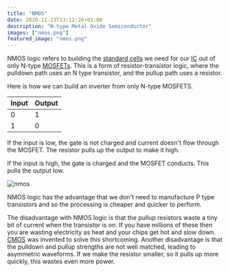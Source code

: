 ```yaml
---
title: "NMOS"
date: 2020-11-13T13:12:26+01:00
description: "N-type Metal Oxide Semiconductor"
images: ["nmos.png"]
featured_image: "nmos.png"
---
```


NMOS logic refers to building the [standard cells](/terminology/standardcell) we need for our [IC](/terminology/ic) out of only N-type [MOSFETs](/terminology/mosfet). This is a form of resistor-transistor logic, where the pulldown path uses an N type transistor, and the pullup path uses a resistor.

Here is how we can build an inverter from only N-type MOSFETS.

| Input       | Output      |
| ----------- | ----------- |
| 0           | 1           |
| 1           | 0           |

If the input is low, the gate is not charged and current doesn't flow through the MOSFET. The resistor pulls up the output to make it high.

If the input is high, the gate is charged and the MOSFET conducts. This pulls the output low.

![nmos](/nmos.png)

NMOS logic has the advantage that we don't need to manufacture P type transistors and so the processing is cheaper and quicker to perform.

The disadvantage with NMOS logic is that the pullup resistors waste a tiny bit of current when the transistor is on. If you have millions of these then you are wasting electricity as heat and your chips get hot and slow down. [CMOS](/terminology/cmos) was invented to solve this shortcoming. Another disadvantage is that the pulldown and pullup strengths are not well matched, leading to asymmetric waveforms. If we make the resistor smaller, so it pulls up more quickly, this wastes even more power.
